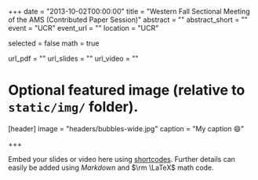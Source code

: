 +++
date = "2013-10-02T00:00:00"
title = "Western Fall Sectional Meeting of the AMS (Contributed Paper Session)"
abstract = ""
abstract_short = ""
event = "UCR"
event_url = ""
location = "UCR"

selected = false
math = true

url_pdf = ""
url_slides = ""
url_video = ""

# Optional featured image (relative to `static/img/` folder).
[header]
image = "headers/bubbles-wide.jpg"
caption = "My caption :smile:"

+++


Embed your slides or video here using [shortcodes](https://gcushen.github.io/hugo-academic-demo/post/writing-markdown-latex/). Further details can easily be added using *Markdown* and $\rm \LaTeX$ math code. 
